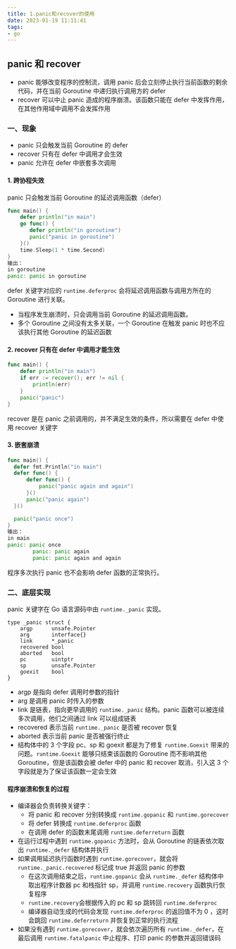 ```yaml
---
title: 1.panic和recover的使用
date: 2023-01-19 11:11:41
tags:
- go
---
```


## panic 和 recover

- panic 能够改变程序的控制流，调用 panic 后会立刻停止执行当前函数的剩余代码，并在当前 Goroutine 中递归执行调用方的 defer
- recover 可以中止 panic 造成的程序崩溃。该函数只能在 defer 中发挥作用，在其他作用域中调用不会发挥作用

### 一、现象

- panic 只会触发当前 Goroutine 的 defer
- recover 只有在 defer 中调用才会生效
- panic 允许在 defer 中嵌套多次调用

#### 1. 跨协程失效

panic 只会触发当前 Goroutine 的延迟调用函数（defer）

```go
func main() {
    defer println("in main")
    go func() {
       defer println("in goroutine")
       panic("panic in goroutine")
    }()
    time.Sleep(1 * time.Second)
}
输出：
in goroutine
panic: panic in goroutine
```

defer 关键字对应的 `runtime.deferproc` 会将延迟调用函数与调用方所在的 Goroutine 进行关联。

- 当程序发生崩溃时，只会调用当前 Goroutine 的延迟调用函数。
- 多个 Goroutine 之间没有太多关联，一个 Goroutine 在触发 panic 时也不应该执行其他 Goroutine 的延迟函数

#### 2. recover 只有在 defer 中调用才能生效

```go
func main() {
    defer println("in main")
    if err := recover(); err != nil {
        println(err)
    }
    panic("panic")
}
```

recover 是在 panic 之前调用的，并不满足生效的条件，所以需要在 defer 中使用 recover 关键字

#### 3. 嵌套崩溃

```go
func main() {
  defer fmt.Println("in main")
  defer func() {
      defer func() {
          panic("panic again and again")
      }()
      panic("panic again")
  }()

  panic("panic once")
}
输出：
in main
panic: panic once
        panic: panic again
        panic: panic again and again

```

程序多次执行 panic 也不会影响 defer 函数的正常执行。

### 二、底层实现

panic 关键字在 Go 语言源码中由 `runtime._panic` 实现。

```
type _panic struct {
	argp      unsafe.Pointer
	arg       interface{}
	link      *_panic
	recovered bool
	aborted   bool
	pc        uintptr
	sp        unsafe.Pointer
	goexit    bool
}
```

- argp 是指向 defer 调用时参数的指针
- arg 是调用 panic 时传入的参数
- link 是链表，指向更早调用的 `runtime._panic` 结构。panic 函数可以被连续多次调用，他们之间通过 link 可以组成链表
- recovered 表示当前 `runtime._panic` 是否被 recover 恢复
- aborted 表示当前 panic 是否被强行终止
- 结构体中的 3 个字段 pc、sp 和 goexit 都是为了修复 `runtime.Goexit` 带来的问题。`runtime.Goexit` 能够只结束该函数的 Goroutine 而不影响其他 Goroutine，但是该函数会被 defer 中的 panic 和 recover 取消，引入这 3 个字段就是为了保证该函数一定会生效

#### 程序崩溃和恢复的过程

- 编译器会负责转换关键字：
    - 将 panic 和 recover 分别转换成 `runtime.gopanic` 和 `runtime.gorecover`
    - 将 defer 转换成 `runtime.deferproc` 函数
    - 在调用 defer 的函数末尾调用 `runtime.deferreturn` 函数
- 在运行过程中遇到 `runtime.gopanic` 方法时，会从 Goroutine 的链表依次取出 `runtime._defer` 结构体并执行
- 如果调用延迟执行函数时遇到 `runtime.gorecover`，就会将 `runtime._panic.recovered` 标记成 true 并返回 panic 的参数
    - 在这次调用结束之后，`runtime.gopanic` 会从 `runtime._defer` 结构体中取出程序计数器 pc 和栈指针 sp，并调用 `runtime.recovery` 函数执行恢复程序
    - `runtime.recovery`会根据传入的 pc 和 sp 跳转回 `runtime.deferproc` 
    - 编译器自动生成的代码会发现 `runtime.deferproc` 的返回值不为 0 ，这时会跳回 `runtime.deferreturn` 并恢复到正常的执行流程
- 如果没有遇到 `runtime.gorecover`，就会依次遍历所有 `runtime._defer`，在最后调用 `runtime.fatalpanic` 中止程序、打印 panic 的参数并返回错误码